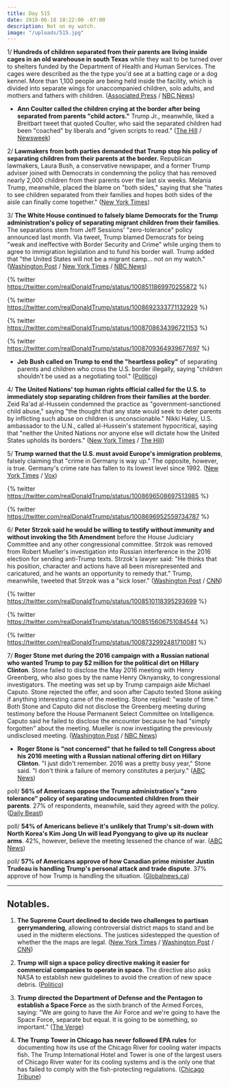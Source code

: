 ```yaml
---
title: Day 515
date: 2018-06-18 10:22:00 -07:00
description: Not on my watch.
image: "/uploads/515.jpg"
---
```


1/ **Hundreds of children separated from their parents are living inside cages in an old warehouse in south Texas** while they wait to be turned over to shelters funded by the Department of Health and Human Services. The cages were described as the the type you'd see at a batting cage or a dog kennel. More than 1,100 people are being held inside the facility, which is divided into separate wings for unaccompanied children, solo adults, and mothers and fathers with children. ([Associated Press](https://www.apnews.com/9794de32d39d4c6f89fbefaea3780769) / [NBC News](https://www.nbcnews.com/news/us-news/mcallen-texas-immigration-processing-center-largest-u-s-n884126))

* **Ann Coulter called the children crying at the border after being separated from parents "child actors."** Trump Jr., meanwhile, liked a Breitbart tweet that quoted Coulter, who said the separated children had been "coached" by liberals and "given scripts to read." ([The Hill](http://thehill.com/homenews/media/392774-ann-coulter-calls-immigrant-children-child-actors) / [Newsweek](http://www.newsweek.com/donald-trump-jr-likes-tweet-suggesting-children-separated-parents-border-are-981126)) 

2/ **Lawmakers from both parties demanded that Trump stop his policy of separating children from their parents at the border.** Republican lawmakers, Laura Bush, a conservative newspaper, and a former Trump adviser joined with Democrats in condemning the policy that has removed nearly 2,000 children from their parents over the last six weeks. Melania Trump, meanwhile, placed the blame on "both sides," saying that she "hates to see children separated from their families and hopes both sides of the aisle can finally come together." ([New York Times](https://www.nytimes.com/2018/06/17/us/politics/melania-trump-family-separation.html))

3/ **The White House continued to falsely blame Democrats for the Trump administration's policy of separating migrant children from their families**. The separations stem from Jeff Sessions' "zero-tolerance" policy announced last month. Via tweet, Trump blamed Democrats for being "weak and ineffective with Border Security and Crime" while urging them to agree to immigration legislation and to fund his border wall. Trump added that "the United States will not be a migrant camp... not on my watch." ([Washington Post](https://www.washingtonpost.com/politics/white-house-insists-democrats-to-blame-for-family-separations-even-as-some-in-gop-urge-trump-to-reverse-course/2018/06/18/6626589c-72db-11e8-b4b7-308400242c2e_story.html) / [New York Times](https://www.nytimes.com/2018/06/16/us/politics/trump-democrats-separation-policy.html) / [NBC News](https://www.nbcnews.com/politics/politics-news/trump-defense-over-separating-immigrant-families-n884306))

{% twitter https://twitter.com/realDonaldTrump/status/1008511869970255872 %}

{% twitter https://twitter.com/realDonaldTrump/status/1008692333771132929 %}

{% twitter https://twitter.com/realDonaldTrump/status/1008708634396721153 %}

{% twitter https://twitter.com/realDonaldTrump/status/1008709364939677697 %}

* **Jeb Bush called on Trump to end the "heartless policy"** of separating parents and children who cross the U.S. border illegally, saying "children shouldn't be used as a negotiating tool." ([Politico](https://www.politico.com/story/2018/06/18/jeb-bush-trump-child-separations-650883))

4/ **The United Nations' top human rights official called for the U.S. to immediately stop separating children from their families at the border**. Zeid Ra'ad al-Hussein condemned the practice as "government-sanctioned child abuse," saying "the thought that any state would seek to deter parents by inflicting such abuse on children is unconscionable." Nikki Haley, U.S. ambassador to the U.N., called al-Hussein's statement hypocritical, saying that "neither the United Nations nor anyone else will dictate how the United States upholds its borders." ([New York Times](https://www.nytimes.com/2018/06/18/world/europe/trump-migrant-children-un.html) / [The Hill](http://thehill.com/policy/international/un-treaties/392722-un-human-rights-head-trump-policy-separating-migrant))

5/ **Trump warned that the U.S. must avoid Europe's immigration problems**, falsely claiming that "crime in Germany is way up." The opposite, however, is true. Germany's crime rate has fallen to its lowest level since 1992. ([New York Times](https://www.nytimes.com/2018/06/18/us/politics/trump-immigration-germany-merkel.html) / [Vox](https://www.vox.com/policy-and-politics/2018/6/18/17474600/trump-tweet-crime-germany))

{% twitter https://twitter.com/realDonaldTrump/status/1008696508697513985 %}

{% twitter https://twitter.com/realDonaldTrump/status/1008696952559734787 %}

6/ **Peter Strzok said he would be willing to testify without immunity and without invoking the 5th Amendment** before the House Judiciary Committee and any other congressional committee. Strzok was removed from Robert Mueller's investigation into Russian interference in the 2016 election for sending anti-Trump texts. Strzok's lawyer said: "He thinks that his position, character and actions have all been misrepresented and caricatured, and he wants an opportunity to remedy that." Trump, meanwhile, tweeted that Strzok was a "sick loser." ([Washington Post](https://www.washingtonpost.com/world/national-security/fbi-agent-removed-from-russia-probe-for-anti-trump-texts-says-hes-willing-to-testify-before-congress/2018/06/17/8d144160-7256-11e8-805c-4b67019fcfe4_story.html?utm_term=.bf8d2e94d180) / [CNN](https://www.cnn.com/2018/06/17/politics/peter-strzok-house-judiciary-committee-testify/index.html))

{% twitter https://twitter.com/realDonaldTrump/status/1008510118395293699 %}

{% twitter https://twitter.com/realDonaldTrump/status/1008515606751084544 %}

{% twitter https://twitter.com/realDonaldTrump/status/1008732992481710081 %}

7/ **Roger Stone met during the 2016 campaign with a Russian national who wanted Trump to pay $2 million for the political dirt on Hillary Clinton**. Stone failed to disclose the May 2016 meeting with Henry Greenberg, who also goes by the name Henry Oknyansky, to congressional investigators. The meeting was set up by Trump campaign aide Michael Caputo. Stone rejected the offer, and soon after Caputo texted Stone asking if anything interesting came of the meeting. Stone replied: "waste of time." Both Stone and Caputo did not disclose the Greenberg meeting during testimony before the House Permanent Select Committee on Intelligence. Caputo said he failed to disclose the encounter because he had "simply forgotten" about the meeting. Mueller is now investigating the previously undisclosed meeting. ([Washington Post](https://www.washingtonpost.com/politics/trump-associate-roger-stone-reveals-new-contact-with-russian-national-during-2016-campaign/2018/06/17/4a8123c8-6fd0-11e8-bd50-b80389a4e569_story.html?utm_term=.d69625d5d27e) / [NBC News](https://www.nbcnews.com/politics/donald-trump/roger-stone-says-he-forgot-meeting-russian-who-offered-clinton-n884181))

* **Roger Stone is "not concerned" that he failed to tell Congress about his 2016 meeting with a Russian national offering dirt on Hillary Clinton**. "I just didn't remember. 2016 was a pretty busy year," Stone said. "I don't think a failure of memory constitutes a perjury." ([ABC News](https://abcnews.go.com/Politics/roger-stone-concerned-failed-congress-2016-russia-contact/story?id=55965127))

poll/ **56% of Americans oppose the Trump administration's "zero tolerance" policy of separating undocumented children from their parents**. 27% of respondents, meanwhile, said they agreed with the policy. ([Daily Beast](https://www.thedailybeast.com/poll-republicans-approve-of-trumps-family-separation-policy))

poll/ **54% of Americans believe it's unlikely that Trump's sit-down with North Korea's Kim Jong Un will lead Pyongyang to give up its nuclear arms**. 42%, however, believe the meeting lessened the chance of war. ([ABC News](https://abcnews.go.com/Politics/skepticism-remains-eased-north-koreas-nuclear-intentions-poll/story?id=55945332))

poll/ **57% of Americans approve of how Canadian prime minister Justin Trudeau is handling Trump's personal attack and trade dispute**. 37% approve of how Trump is handling the situation. ([Globalnews.ca](https://globalnews.ca/news/4276199/americans-justin-trudeau-trade-spat-donald-trump-poll/))

---

## Notables.

1. **The Supreme Court declined to decide two challenges to partisan gerrymandering**, allowing controversial district maps to stand and be used in the midterm elections. The justices sidestepped the question of whether the the maps are legal. ([New York Times](https://www.nytimes.com/2018/06/18/us/politics/supreme-court-wisconsin-maryland-gerrymander-vote.html) / [Washington Post](https://www.washingtonpost.com/politics/courts_law/supreme-court-sidesteps-decision-on-partisan-gerrymandering/2018/06/18/c909bf26-7303-11e8-805c-4b67019fcfe4_story.html) / [CNN](https://www.cnn.com/2018/06/18/politics/supreme-court-gerrymandering-decision/index.html))

2. **Trump will sign a space policy directive making it easier for commercial companies to operate in space**. The directive also asks NASA to establish new guidelines to avoid the creation of new space debris. ([Politico](https://www.politico.com/story/2018/06/18/trump-space-traffic-debris-630189))

3. **Trump directed the Department of Defense and the Pentagon to establish a Space Force** as the sixth branch of the Armed Forces, saying: "We are going to have the Air Force and we're going to have the Space Force, separate but equal. It is going to be something, so important." ([The Verge](https://www.theverge.com/2018/6/18/17475466/trump-space-force-announcement-national-space-council))

4. **The Trump Tower in Chicago has never followed EPA rules** for documenting how its use of the Chicago River for cooling water impacts fish. The Trump International Hotel and Tower is one of the largest users of Chicago River water for its cooling systems and is the only one that has failed to comply with the fish-protecting regulations. ([Chicago Tribune](http://www.chicagotribune.com/news/local/breaking/ct-met-trump-tower-fish-kill-20180618-story.html))
